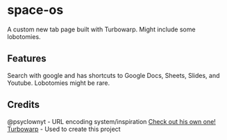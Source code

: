 # space-os
A custom new tab page built with Turbowarp. Might include some lobotomies.
## Features
Search with google and has shortcuts to Google Docs, Sheets, Slides, and Youtube.
Lobotomies might be rare.
## Credits
@psyclownyt - URL encoding system/inspiration [Check out his own one!](https://github.com/PSYclownYT/scratch-os)
[Turbowarp](https://turbowarp.org/) - Used to create this project
